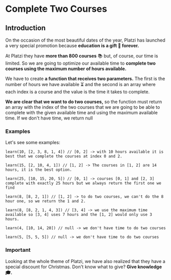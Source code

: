 

# Complete Two Courses
## Introduction
On the occasion of the most beautiful dates of the year, Platzi has launched a very special promotion because **education is a gift 🎁 forever.**

At Platzi they have **more than 800 courses** 📚 but, of course, our time is limited. So we are going to optimize our available time to **complete two courses using the maximum number of hours available.**

We have to create **a function that receives two parameters.** The first is the number of hours we have available ⏳ and the second is an array where each index is a course and the value is the time it takes to complete.

**We are clear that we want to do two courses,** so the function must return an array with the index of the two courses that we are going to be able to complete with the given available time and using the maximum available time. If we don't have time, we return null


### Examples

Let's see some examples:


```
learn(10, [2, 3, 8, 1, 4]) // [0, 2] -> with 10 hours available it is best that we complete the courses at index 0 and 2.

learn(15, [2, 10, 4, 1]) // [1, 2] -> The courses in [1, 2] are 14 hours, it is the best option.

learn(25, [10, 15, 20, 5]) // [0, 1] -> courses [0, 1] and [2, 3] complete with exactly 25 hours but we always return the first one we find

learn(8, [8, 2, 1]) // [1, 2] -> to do two courses, we can't do the 8 hour one, so we return the 1 and 2.

learn(8, [8, 2, 1, 4, 3]) // [3, 4] -> we use the maximum time available so [3, 4] uses 7 hours and the [1, 2] would only use 3 hours.

learn(4, [10, 14, 20]) // null -> we don't have time to do two courses

learn(5, [5, 5, 5]) // null -> we don't have time to do two courses
```

### Important
Looking at the whole theme of Platzi, we have also realized that they have a special discount for Christmas. Don't know what to give? **Give knowledge 🎓.**